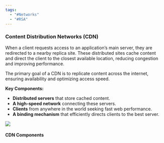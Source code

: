 ```yaml
---
tags:
  - "#Networks"
  - "#RSA"
---
```

### Content Distribution Networks (CDN)

When a client requests access to an application’s main server, they are redirected to a nearby replica site. These distributed sites cache content and direct the client to the closest available location, reducing congestion and improving performance.  

The primary goal of a CDN is to replicate content across the internet, ensuring availability and optimizing access speed.  

**Key Components:**  
- **Distributed servers** that store cached content.  
- **A high-speed network** connecting these servers.  
- **Clients** from anywhere in the world seeking fast web performance.  
- **A binding mechanism** that efficiently directs clients to the best server.  

<img src="CDN_Architecture.png" style="display: block; margin: auto;" />

#### CDN Components

